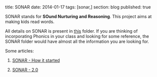 title: SONAR
date: 2014-01-17
tags: [sonar,]
section: blog
published: true

SONAR stands for **SOund Nurturing and Reasoning**. This project aims at making kids read words.

All details on SONAR is present in [this](https://drive.google.com/folderview?id=0B9oP2FaIACJuLTE5MkREZGJXQ00) folder. If you are thinking of incorporating Phonics in your class and looking for some reference, the SONAR folder would have almost all the information you are looking for.

Some articles:

1. [SONAR - How it started](/blog/sonar/how-sonar-started/)

2. [SONAR - 2.0](/blog/sonar/sonar-2)